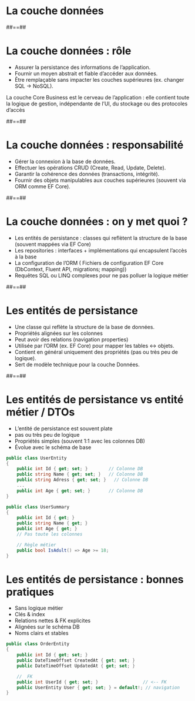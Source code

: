 <!-- .slide: class="transition bg-pink" -->

# La couche données

##==##


# La couche données : rôle

- Assurer la persistance des informations de l’application.
- Fournir un moyen abstrait et fiable d’accéder aux données.
- Être remplaçable sans impacter les couches supérieures (ex. changer SQL → NoSQL).

La couche Core Business est le cerveau de l’application : elle contient toute la logique de gestion, indépendante de l’UI, du stockage ou des protocoles d’accès

##==##

# La couche données : responsabilité
- Gérer la connexion à la base de données.
- Effectuer les opérations CRUD (Create, Read, Update, Delete).
- Garantir la cohérence des données (transactions, intégrité).
- Fournir des objets manipulables aux couches supérieures (souvent via ORM comme EF Core).

##==##

# La couche données : on y met quoi ?

- Les entités de persistance : classes qui reflètent la structure de la base (souvent mappées via EF Core)
- Les repositories : interfaces + implémentations qui encapsulent l’accès à la base
- La configuration de l’ORM ( Fichiers de configuration EF Core (DbContext, Fluent API, migrations; mapping))
- Requêtes SQL ou LINQ complexes pour ne pas polluer la logique métier

##==##

# Les entités de persistance

- Une classe qui reflète la structure de la base de données.
- Propriétés alignées sur les colonnes
- Peut avoir des relations (navigation properties)
- Utilisée par l’ORM (ex. EF Core) pour mapper les tables ↔ objets.
- Contient en général uniquement des propriétés (pas ou très peu de logique).
- Sert de modèle technique pour la couche Données.

##==##

# Les entités de persistance vs entité métier / DTOs

- L’entité de persistance est souvent plate
- pas ou très peu de logique
- Propriétés simples (souvent 1:1 avec les colonnes DB)
- Évolue avec le schéma de base


```cs
public class UserEntity
{
    public int Id { get; set; }        // Colonne DB
    public string Name { get; set; }   // Colonne DB
    public string Adress { get; set; }   // Colonne DB
    ...
    public int Age { get; set; }       // Colonne DB
}

public class UserSummary
{
    public int Id { get; }
    public string Name { get; }
    public int Age { get; }
    // Pas toute les colonnes

    // Règle métier
    public bool IsAdult() => Age >= 18;
}
```

# Les entités de persistance : bonnes pratiques

- Sans logique métier
- Clés & index
- Relations nettes & FK explicites
- Alignées sur le schéma DB
- Noms clairs et stables

```cs
public class OrderEntity
{
    public int Id { get; set; }
    public DateTimeOffset CreatedAt { get; set; }
    public DateTimeOffset UpdatedAt { get; set; }

    //  FK 
    public int UserId { get; set; }                 // <-- FK
    public UserEntity User { get; set; } = default!; // navigation
}
```
